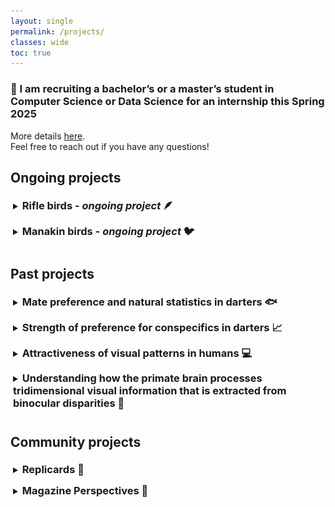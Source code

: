 ```yaml
---
layout: single
permalink: /projects/
classes: wide
toc: true
---
```

<!-- Google tag (gtag.js) -->
<script async src="https://www.googletagmanager.com/gtag/js?id=G-22FQGNH39N"></script>
<script>
  window.dataLayer = window.dataLayer || [];
  function gtag(){dataLayer.push(arguments);}
  gtag('js', new Date());

  gtag('config', 'G-22FQGNH39N');
</script>

<style>
details {
  padding: 4px;
  padding-bottom: 10px;
  cursor: pointer;
}

summary > * {
  display: inline;
}
</style>


### 🚨 I am recruiting a bachelor’s or a master’s student in Computer Science or Data Science for an internship this Spring 2025
More details [here](/pdf/InternshipSegmentation.pdf). <br>
Feel free to reach out if you have any questions!


## Ongoing projects 
<details>
<summary><h3>Rifle birds - <i>ongoing project</i> 🪶</h3>
</summary>

Using avian vision modelling, we are investigating the sensory function of exceptionally black plumage in the displays of a bird of paradise—Victoria's riflebird—based on images of courting males collected in the field. <br>
We are comparing the visual properties of the adult and immature birds' displays to investigate their detectability.<br>

<img src="/pdf/immature_display.png" alt="Immature Rifle Bird" width="300"/>
<br><br>
</details>

<details>
<summary><h3>Manakin birds - <i>ongoing project</i> 🐦</h3>
</summary>

Are manakins learning their nuptial parade from each other or is it genetically pre-determined?<br>
We are investigating this question with behavioural, spatial, and genetic data.

<a title="Staven, CC BY-SA 4.0 &lt;https://creativecommons.org/licenses/by-sa/4.0&gt;, via Wikimedia Commons" href="https://commons.wikimedia.org/wiki/File:Stavenn_Manacus_vitellinus.jpg"><img width="256" alt="Stavenn Manacus vitellinus" src="https://upload.wikimedia.org/wikipedia/commons/3/3c/Stavenn_Manacus_vitellinus.jpg?20141220204422"></a>

</details>

## Past projects

<details>
<summary><h3>Mate preference and natural statistics in darters 🐟</h3>
</summary>

We designed and conducted several behavioural experiments to understand how natural statistics influence mate preferences in the Darter fish (<i>Etheostoma</i>). Our objective was to test the Sensory Drive prediction that fish resembling their habitats more should be preferred. We used a deep learning technique, Neural style transfer, to manipulate the similarity between male body patterns and their habitats <br>
The main idea relies on the principle that more frequent stimuli are easier (faster, more efficient) to process because the visual system has adapted to them. Could this 'ease' of processing some visual properties influence preference towards those properties? 
We use mate preference as a proxy to test this idea. For example, a potential mate whose appearance reflects to some extent the visual properties of their environment might be preferred over another mate that wouldn't or would less. This has interesting evolutionary implications in terms of mechanisms that could explain mate choice and/or mate preference.<br>
Our study also demonstrates the potential of artificial intelligence in testing hypotheses about animal communication signals. <br>
Our paper was recently published in <i>Ecological Informatics</i>, which you can find <a href="https://doi.org/10.1016/j.ecoinf.2024.102881" target="_blank">[here]</a>.<br><br>
</details>

<details>
<summary><h3>Strength of preference for conspecifics in darters 📈</h3>
</summary>

Previous comparative analyses suggest that sympatry (whether species evolve in the same habitat) plays a key role in mating preference for conspecifics, which is a fundamental process to maintain species diversity. Our comparison of darter fishes (*Etheostoma* species) revealed that the link between assortative mating and sympatry and the link between assortative mating and sex is not as predictable as classical interpretations of natural (reinforcement) and sexual selection might suggest. <br>
By challenging conventional expectations in terms of assortative mating, our meta-analysis offers a more nuanced view of this complex phenomenon. It also positioned Etheostoma as a great genus to investigate mating preferences, given its diversity in terms of occupied habitats, species overlap, or parental care behaviour. <br>
Our paper is published in <i>Ecology and Evolution</i> and can be accessed <a href="https://doi.org/10.1002/ece3.11498" target="_blank">[here]</a>.<br><br>
</details>

<details>
<summary><h3>Attractiveness of visual patterns in humans 💻</h3>
</summary>

“Processing bias” has been proposed as a pre-existing perceptual bias that could explain the origin of preferences and the evolution of sexual signals. One of its predictions is that stimuli that resemble the underlying spatial patterns of natural scenes, such as background-matching patterns, will be processed more efficiently and experienced as pleasant, or attractive. This hypothesis is rooted in information theory and supported by a substantial body of research in psychology and neuroscience, largely untapped in evolutionary biology. Here we provide the first evidence that camouflage patterns are attractive.  In a series of online experiments, we found that abstract patterns are more attractive when they match their background, setting the stage for camouflage as an evolutionary precursor to sexual signalling. Our results therefore challenge conventional assumptions about the relationship between natural and sexual selection in signal evolution, and they generate new predictions about the role of the environment in animal communication. <br>
Our paper is currently under review but its preprint version is on <i>bioRxiv</i>: <a href="https://doi.org/10.1101/2023.09.27.559753" target="_blank">[here]</a>.<br><br>
</details>

<details>
<summary><h3>Understanding how the primate brain processes tridimensional visual information that is extracted from binocular disparities 🧠 </h3>
</summary><br>

<i>Binocular disparities are the small differences between the eye's projections of a visual scene that underlie binocular depth perception</i><br><br>

During my PhD studies, we conducted a functional neuroimaging (fMRI) study in macaques 🐒 to identify brain areas that would respond more strongly to natural motion-in-depth compared to scrambled motion. We found a set of areas that we described in this <a href="https://academic.oup.com/cercor/article/30/8/4528/5811848"> [paper]</a>. This highlighted the need to do more research involving 3D motion, as most studies on motion are done with planar or 2D motion, which limits our understanding of visual processing. <br><br>
In another fMRI study, we asked whether some brain areas would be more strongly activated when the subject perceives a stimulus that is made of visual properties that are more frequent in natural scenes. We showed surfaces that were either slanted or tilted in depth and compared brain responses to those different configurations. Our macaque subjects showed different responses, making the results difficult to interprete. We wondered whether the angle of the surface inclination we used should be more personalised to reflect individual differences. This requires testing the visual threshold of depth perception of our subjects using a psychophysics paradigm. Spoiler: This is a very long procedure and we are still collecting the data! In the meanwhile, we could already compare the data we obtained from one macaque subject to our human participants and, great news, they are similar! Check the poster we presented at the Predictive Brain Conference to know more: <a href="/pdf/Poster_Marseille.pdf" target="_blank">[Poster]</a>.<br><br>
</details>

## Community projects

<details>
<summary><h3> Replicards 🧬 </h3>
</summary>

Together with <a href="https://eliamascolo.github.io/" target="_blank">Elia Mascolo</a>, we created an interactive game for highschool students to demonstrate how replicants can inherit mutations and undergo evolution by natural selection if the inheritable characteristics can affect their reproductive success.<br>
We made the content publicly available and freely re-usable on this <a href="https://replicards.netlify.app/" target="_blank">[website]</a>.
<br>

<img src="/pdf/replicards.jpg" alt="Replicards logo" width="300"/>
<br><br>
</details>

<details>
<summary><h3> Magazine Perspectives 📖 </h3>
</summary>

Since 2020, I have been involved in the content creation of the magazine "Perspectives" for <a href="https://federationfresco.fr/" target="_blank">Fresco</a>, a French national organisation involved in popularising cognitive sciences, while targeting diverse audiences.<br>
I coordinated a thematic issue on altruism in animals for the first issue and am currently an editor for the second issue. <br>
You can access the first issue here <i>(in French)</i>: <a href="https://www.calameo.com/read/007072654fda4d195be72" target="_blank">[Numero 1]</a>.
<br>

</details>

